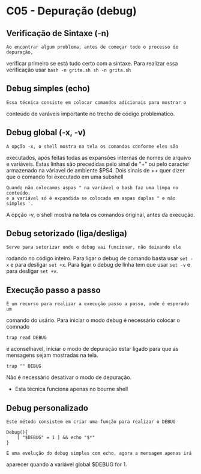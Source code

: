 # C05 - Depuração (debug)

## Verificação de Sintaxe (-n)
	Ao encontrar algum problema, antes de começar todo o processo de depuração,
verificar primeiro se está tudo certo com a sintaxe.
	Para realizar essa verificação usar
	```
	bash -n grita.sh
	sh -n grita.sh
	```

## Debug simples (echo)
	Essa técnica consiste em colocar comandos adicionais para mostrar o 
conteúdo de varáveis importante no trecho de código problematico.

## Debug global (-x, -v)
	A opção -x, o shell mostra na tela os comandos conforme eles são 
executados, após feitas todas as expansões internas de nomes de arquivo e 
variáveis. Estas linhas são precedidas pelo sinal de "+" ou pelo caracter
armazenado na váriavel de ambiente $PS4. Dois sinais de ++ quer dizer que
o comando foi executado em uma subshell

```
Quando não colocamos aspas " na variável o bash faz uma limpa no conteúdo.
e a variável só é expandida se colocada em aspas duplas " e não simples '.

```

A opção -v, o shell mostra na tela os comandos original, antes da execução.

## Debug setorizado (liga/desliga)
	Serve para setorizar onde o debug vai funcionar, não deixando ele 
rodando no código inteiro.
	Para ligar o debug  de comando basta usar ```set -x``` 
e para desligar ```set +x```.
	Para ligar o debug de linha tem que usar ```set -v```
e para desligar ```set +v```. 

## Execução passo a passo
	É um recurso para realizar a execução passo a passo, onde é esperado um 
comando do usário. Para iniciar o modo debug é necessário colocar o comnado
```
trap read DEBUG
```
é aconselhavel, iniciar o modo de depuração estar ligado para que as mensagens 
sejam mostradas na tela.
```
trap "" DEBUG
```
Não é necessário desativar o modo de depuração.

* Esta técnica funciona apenas no bourne shell

## Debug personalizado
	Este método consistem em criar uma função para realizar o DEBUG
```
Debug(){
	[ "$DEBUG" = 1 ] && echo "$*"
}
``` 
	É uma evolução do debug simples com echo, agora a mensagem apenas irá 
aparecer quando a variável global $DEBUG for 1.
